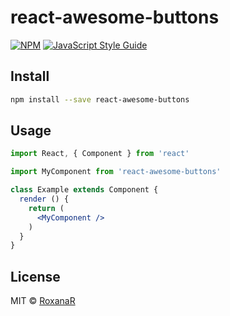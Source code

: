 # react-awesome-buttons

> 

[![NPM](https://img.shields.io/npm/v/react-awesome-buttons.svg)](https://www.npmjs.com/package/react-awesome-buttons) [![JavaScript Style Guide](https://img.shields.io/badge/code_style-standard-brightgreen.svg)](https://standardjs.com)

## Install

```bash
npm install --save react-awesome-buttons
```

## Usage

```jsx
import React, { Component } from 'react'

import MyComponent from 'react-awesome-buttons'

class Example extends Component {
  render () {
    return (
      <MyComponent />
    )
  }
}
```

## License

MIT © [RoxanaR](https://github.com/RoxanaR)
